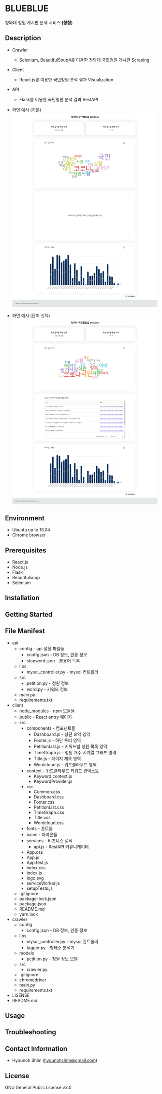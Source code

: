# BLUEBLUE

청와대 청원 게시판 분석 서비스 **(청청)**

## Description

- Crawler

  - Selenium, BeautifulSoup4를 이용한 청와대 국민청원 게시판 Scraping

- Client

  - React.js를 이용한 국민청원 분석 결과 Visualization

- API

  - Flask를 이용한 국민청원 분석 결과 RestAPI

- 화면 예시 (기본)
  ![screencapture_init](./screencapture_init.png)
- 화면 예시 (단어 선택)
  ![screencapture_selectword](./screencapture_selectword.png)

## Environment

- Ubuntu up to 16.04
- Chrome browser

## Prerequisites

- React.js
- Node.js
- Flask
- Beautifulsoup
- Selenium

## Installation

## Getting Started

## File Manifest

- api
  - config - api 설정 파일들
    - config.json - DB 정보, 인증 정보
    - stopword.json - 불용어 목록
  - libs
    - mysql_controller.py - mysql 컨트롤러
  - src
    - petition.py - 청원 정보
    - word.py - 키워드 정보
  - main.py
  - requirements.txt
- client
  - node_modules - npm 모듈들
  - public - React entry 페이지
  - src
    - components - 컴포넌트들
      - Dashboard.js - 상단 요약 영역
      - Footer.js - 하단 푸터 영역
      - PetitionList.js - 키워드별 청원 목록 영역
      - TimeGraph.js - 청원 개수 시계열 그래프 영역
      - Title.js - 페이지 제목 영역
      - Wordcloud.js - 워드클라우드 영역
    - context - 워드클라우드 키워드 컨텍스트
      - Keyword.context.js
      - KeywordProvider.js
    - css
      - Common.css
      - Dashboard.css
      - Footer.css
      - PetitionList.css
      - TimeGraph.css
      - Title.css
      - Wordcloud.css
    - fonts - 폰트들
    - icons - 아이콘들
    - services - 비즈니스 로직
      - api.js - RestAPI 커뮤니케이터
    - App.css
    - App.js
    - App.test.js
    - index.css
    - index.js
    - logo.svg
    - serviceWorker.js
    - setupTests.js
  - .gitignore
  - package-lock.json
  - package.json
  - README.md
  - yarn.lock
- crawler
  - config
    - config.json - DB 정보, 인증 정보
  - libs
    - mysql_controller.py - mysql 컨트롤러
    - tagger.py - 형태소 분석기
  - models
    - petition.py - 청원 정보 모델
  - src
    - crawler.py
  - .gitignore
  - chromedriver
  - main.py
  - requirements.txt
- LISENSE
- README.md

## Usage

## Troubleshooting

## Contact Information

- Hyounoh Shim (hyounohshim@gmail.com)

## License

GNU General Public License v3.0
